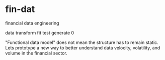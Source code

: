 # fin-dat
financial data engineering

data
	transform 
	fit 
	test
	generate 0



"Functional data model" does not mean the structure has to remain static. Lets prototype a new way to better understand data velocity, volatility, and volume in the financial sector. 


